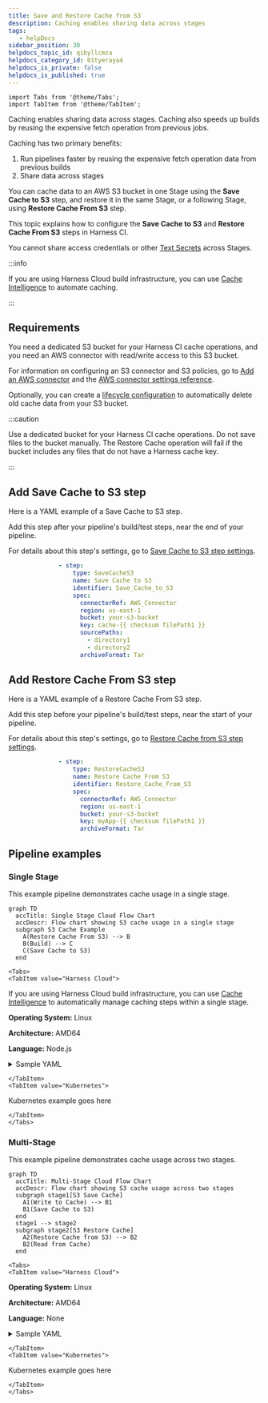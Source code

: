 ```yaml
---
title: Save and Restore Cache from S3
description: Caching enables sharing data across stages
tags: 
   - helpDocs
sidebar_position: 30
helpdocs_topic_id: qibyllcmza
helpdocs_category_id: 01tyeraya4
helpdocs_is_private: false
helpdocs_is_published: true
---
```


```mdx-code-block
import Tabs from '@theme/Tabs';
import TabItem from '@theme/TabItem';
```

Caching enables sharing data across stages. Caching also speeds up builds by reusing the expensive fetch operation from previous jobs.

Caching has two primary benefits:

1. Run pipelines faster by reusing the expensive fetch operation data from previous builds
2. Share data across stages

You can cache data to an AWS S3 bucket in one Stage using the **Save Cache to S3** step, and restore it in the same Stage, or a following Stage, using **Restore Cache From S3** step. 

This topic explains how to configure the **Save Cache to S3** and **Restore Cache From S3** steps in Harness CI.

You cannot share access credentials or other [Text Secrets](../../../platform/6_Security/2-add-use-text-secrets.md) across Stages.

:::info

If you are using Harness Cloud build infrastructure, you can use [Cache Intelligence](cache-intelligence.md) to automate caching.

:::

## Requirements

You need a dedicated S3 bucket for your Harness CI cache operations, and you need an AWS connector with read/write access to this S3 bucket.

For information on configuring an S3 connector and S3 policies, go to [Add an AWS connector](../../../../docs/platform/7_Connectors/add-aws-connector.md) and the [AWS connector settings reference](../../../../docs/platform/7_Connectors/ref-cloud-providers/aws-connector-settings-reference.md).

Optionally, you can create a [lifecycle configuration](https://docs.aws.amazon.com/AmazonS3/latest/userguide/object-lifecycle-mgmt.html) to automatically delete old cache data from your S3 bucket.

:::caution

Use a dedicated bucket for your Harness CI cache operations. Do not save files to the bucket manually. The Restore Cache operation will fail if the bucket includes any files that do not have a Harness cache key.

:::

## Add Save Cache to S3 step

Here is a YAML example of a Save Cache to S3 step.

Add this step after your pipeline's build/test steps, near the end of your pipeline.

For details about this step's settings, go to [Save Cache to S3 step settings](../../ci-technical-reference/save-cache-to-s-3-step-settings.md).

```yaml
              - step:
                  type: SaveCacheS3
                  name: Save Cache to S3
                  identifier: Save_Cache_to_S3
                  spec:
                    connectorRef: AWS_Connector
                    region: us-east-1
                    bucket: your-s3-bucket
                    key: cache-{{ checksum filePath1 }}
                    sourcePaths:
                      - directory1
                      - directory2
                    archiveFormat: Tar
```

## Add Restore Cache From S3 step

Here is a YAML example of a Restore Cache From S3 step.

Add this step before your pipeline's build/test steps, near the start of your pipeline.

For details about this step's settings, go to [Restore Cache from S3 step settings](../../ci-technical-reference/restore-cache-from-s-3-step-settings.md).

```yaml
              - step:
                  type: RestoreCacheS3
                  name: Restore Cache From S3
                  identifier: Restore_Cache_From_S3
                  spec:
                    connectorRef: AWS_Connector
                    region: us-east-1
                    bucket: your-s3-bucket
                    key: myApp-{{ checksum filePath1 }}
                    archiveFormat: Tar
```

## Pipeline examples

### Single Stage

This example pipeline demonstrates cache usage in a single stage.

```mermaid
graph TD
  accTitle: Single Stage Cloud Flow Chart
  accDescr: Flow chart showing S3 cache usage in a single stage
  subgraph S3 Cache Example
    A(Restore Cache From S3) --> B
    B(Build) --> C
    C(Save Cache to S3)
  end
```

```mdx-code-block
<Tabs>
<TabItem value="Harness Cloud">
```

If you are using Harness Cloud build infrastructure, you can use [Cache Intelligence](cache-intelligence.md) to automatically manage caching steps within a single stage.

**Operating System:** Linux

**Architecture:** AMD64

**Language:** Node.js

<details><summary>Sample YAML</summary>

:::note

`<+input>` represents [runtime inputs](../../../platform/20_References/runtime-inputs.md#runtime-inputs) that you must specify when you run the pipeline. If you do not want to provide these values at runtime, replace `<+input>` with fixed values or expressions.

:::

```yaml
# copy/paste this block into your pipelines's 'stages' section
  stages:
    - stage:
        name: S3 Cache Example
        identifier: S3_Cache_Example
        type: CI
        spec:
          cloneCodebase: true
          platform:
            os: Linux
            arch: Amd64
          runtime:
            type: Cloud
            spec: {}
          execution:
            steps:
              - step:
                  type: RestoreCacheS3
                  name: Restore Cache From S3
                  identifier: Restore_Cache_From_S3
                  spec:
                    connectorRef: <+input>
                    region: <+input>
                    bucket: <+input>
                    key: cache-{{ checksum "package.json" }}
                    archiveFormat: Tar
              - step:
                  type: Run
                  name: Build
                  identifier: Build
                  spec:
                    shell: Sh
                    command: npm install
              - step:
                  type: SaveCacheS3
                  name: Save Cache to S3
                  identifier: Save_Cache_to_S3
                  spec:
                    connectorRef: <+input>
                    region: <+input>
                    bucket: <+input>
                    key: cache-{{ checksum "package.json" }}
                    sourcePaths:
                      - node_modules
                    archiveFormat: Tar

# copy/paste this block into your pipelines's 'properties' section
  properties:
    ci:
      codebase:
        connectorRef: <+input>
        repoName: <+input>
        build: <+input> 
```

</details>

```mdx-code-block
</TabItem>
<TabItem value="Kubernetes">
```

Kubernetes example goes here

```mdx-code-block
</TabItem>
</Tabs>
```

### Multi-Stage

This example pipeline demonstrates cache usage across two stages.

```mermaid
graph TD
  accTitle: Multi-Stage Cloud Flow Chart
  accDescr: Flow chart showing S3 cache usage across two stages
  subgraph stage1[S3 Save Cache]
    A1(Write to Cache) --> B1
    B1(Save Cache to S3)
  end
  stage1 --> stage2
  subgraph stage2[S3 Restore Cache]
    A2(Restore Cache from S3) --> B2
    B2(Read from Cache)
  end
```

```mdx-code-block
<Tabs>
<TabItem value="Harness Cloud">
```

**Operating System:** Linux

**Architecture:** AMD64

**Language:** None

<details><summary>Sample YAML</summary>

:::note

`<+input>` represents [runtime inputs](../../../platform/20_References/runtime-inputs.md#runtime-inputs) that you must specify when you run the pipeline. If you do not want to provide these values at runtime, replace `<+input>` with fixed values or expressions.

:::

```yaml
# copy/paste this block into your pipelines's stages section
  stages:
    - stage:
        name: S3 Save Cache
        identifier: S3_Save_Cache
        type: CI
        spec:
          sharedPaths:
            - /shared
          cloneCodebase: false
          platform:
            os: Linux
            arch: Amd64
          runtime:
            type: Cloud
            spec: {}
          execution:
            steps:
              - step:
                  identifier: Write_to_Cache
                  name: Write to Cache
                  type: Run
                  spec:
                    command: |
                      echo "this is sequence <+pipeline.sequenceId>" > /shared/cache
                    connectorRef: <+input>
                    image: alpine
              - step:
                  type: SaveCacheS3
                  name: Save Cache to S3
                  identifier: Save_Cache_to_S3
                  spec:
                    connectorRef: <+input>
                    region: <+input>
                    bucket: <+input>
                    key: cache-tar
                    sourcePaths:
                      - /shared/cache
                    archiveFormat: Tar
    - stage:
        identifier: S3_Restore_Cache
        name: S3 Restore Cache
        type: CI
        spec:
          sharedPaths:
            - /shared
          execution:
            steps:
              - step:
                  type: RestoreCacheS3
                  name: Restore Cache from S3
                  identifier: Restore_Cache_From_S3
                  spec:
                    connectorRef: <+input>
                    region: <+input>
                    bucket: <+input>
                    key: cache-tar
                    archiveFormat: Tar
              - step:
                  identifier: Read_From_Cache
                  name: Read from Cache
                  type: Run
                  spec:
                    command: |
                      cat /shared/cache  
                    connectorRef: <+input>
                    image: alpine
          infrastructure:
            useFromStage: S3_Save_Cache
          cloneCodebase: false
```

</details>

```mdx-code-block
</TabItem>
<TabItem value="Kubernetes">
```

Kubernetes example goes here

```mdx-code-block
</TabItem>
</Tabs>
```
